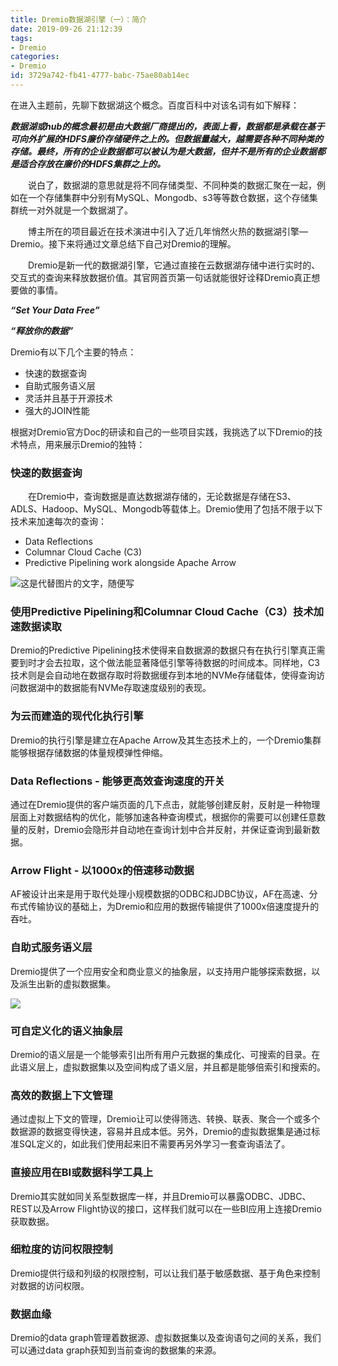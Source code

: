 ```yaml
---
title: Dremio数据湖引擎（一）：简介
date: 2019-09-26 21:12:39
tags: 
- Dremio
categories:
- Dremio
id: 3729a742-fb41-4777-babc-75ae80ab14ec
---
```


在进入主题前，先聊下数据湖这个概念。百度百科中对该名词有如下解释：

***数据湖或hub的概念最初是由大数据厂商提出的，表面上看，数据都是承载在基于可向外扩展的HDFS廉价存储硬件之上的。但数据量越大，越需要各种不同种类的存储。最终，所有的企业数据都可以被认为是大数据，但并不是所有的企业数据都是适合存放在廉价的HDFS集群之上的。***


&emsp;&emsp;说白了，数据湖的意思就是将不同存储类型、不同种类的数据汇聚在一起，例如在一个存储集群中分别有MySQL、Mongodb、s3等等数仓数据，这个存储集群统一对外就是一个数据湖了。

&emsp;&emsp;博主所在的项目最近在技术演进中引入了近几年悄然火热的数据湖引擎—Dremio。接下来将通过文章总结下自己对Dremio的理解。

&emsp;&emsp;Dremio是新一代的数据湖引擎，它通过直接在云数据湖存储中进行实时的、交互式的查询来释放数据价值。其官网首页第一句话就能很好诠释Dremio真正想要做的事情。

***“Set Your Data Free”***

***“释放你的数据”***



Dremio有以下几个主要的特点：

- 快速的数据查询
- 自助式服务语义层
- 灵活并且基于开源技术
- 强大的JOIN性能



根据对Dremio官方Doc的研读和自己的一些项目实践，我挑选了以下Dremio的技术特点，用来展示Dremio的独特：

### 快速的数据查询

&emsp;&emsp;在Dremio中，查询数据是直达数据湖存储的，无论数据是存储在S3、ADLS、Hadoop、MySQL、Mongodb等载体上。Dremio使用了包括不限于以下技术来加速每次的查询：

- Data Reflections
- Columnar Cloud Cache (C3) 
- Predictive Pipelining work alongside Apache Arrow

![这是代替图片的文字，随便写](fast-queries.png)

### 使用Predictive Pipelining和Columnar Cloud Cache（C3）技术加速数据读取

Dremio的Predictive Pipelining技术使得来自数据源的数据只有在执行引擎真正需要到时才会去拉取，这个做法能显著降低引擎等待数据的时间成本。同样地，C3技术则是会自动地在数据存取时将数据缓存到本地的NVMe存储载体，使得查询访问数据湖中的数据能有NVMe存取速度级别的表现。

### 为云而建造的现代化执行引擎

Dremio的执行引擎是建立在Apache Arrow及其生态技术上的，一个Dremio集群能够根据存储数据的体量规模弹性伸缩。

### Data Reflections - 能够更高效查询速度的开关

通过在Dremio提供的客户端页面的几下点击，就能够创建反射，反射是一种物理层面上对数据结构的优化，能够加速各种查询模式，根据你的需要可以创建任意数量的反射，Dremio会隐形并自动地在查询计划中合并反射，并保证查询到最新数据。

### Arrow Flight - 以1000x的倍速移动数据

AF被设计出来是用于取代处理小规模数据的ODBC和JDBC协议，AF在高速、分布式传输协议的基础上，为Dremio和应用的数据传输提供了1000x倍速度提升的吞吐。

### 自助式服务语义层

Dremio提供了一个应用安全和商业意义的抽象层，以支持用户能够探索数据，以及派生出新的虚拟数据集。

![](semantic-layer.png)

### 可自定义化的语义抽象层

Dremio的语义层是一个能够索引出所有用户元数据的集成化、可搜索的目录。在此语义层上，虚拟数据集以及空间构成了语义层，并且都是能够倍索引和搜索的。

### 高效的数据上下文管理

通过虚拟上下文的管理，Dremio让可以使得筛选、转换、联表、聚合一个或多个数据源的数据变得快速，容易并且成本低。另外，Dremio的虚拟数据集是通过标准SQL定义的，如此我们使用起来旧不需要再另外学习一套查询语法了。

### 直接应用在BI或数据科学工具上

Dremio其实就如同关系型数据库一样，并且Dremio可以暴露ODBC、JDBC、REST以及Arrow Flight协议的接口，这样我们就可以在一些BI应用上连接Dremio获取数据。

### 细粒度的访问权限控制

Dremio提供行级和列级的权限控制，可以让我们基于敏感数据、基于角色来控制对数据的访问权限。

### 数据血缘

Dremio的data graph管理着数据源、虚拟数据集以及查询语句之间的关系，我们可以通过data graph获知到当前查询的数据集的来源。

